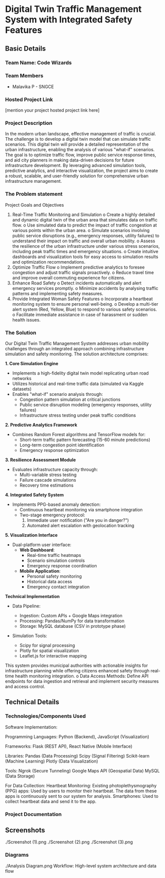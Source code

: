 # Digital Twin Traffic Management System with Integrated Safety Features

## Basic Details
### Team Name: Code Wizards

### Team Members
- Malavika P - SNGCE

### Hosted Project Link
[mention your project hosted project link here]

### Project Description
In the modern urban landscape, effective management of traffic is crucial. The challenge is to develop a digital twin model that can simulate traffic scenarios. This digital twin will provide a detailed representation of the urban infrastructure, enabling the analysis of various "what-if" scenarios. The goal is to optimize traffic flow, improve public service response times, and aid city planners in making data-driven decisions for future infrastructure development. By leveraging advanced simulation tools, predictive analytics, and interactive visualization, the project aims to create a robust, scalable, and user-friendly solution for comprehensive urban infrastructure management.

### The Problem statement
 Project Goals and Objectives
1.	Real-Time Traffic Monitoring and Simulation
o	Create a highly detailed and dynamic digital twin of the urban area that simulates data on traffic flow.
o	Use simulated data to predict the impact of traffic congestion at various points within the urban area.
o	Simulate scenarios involving public service disruptions (e.g., emergency responses, utility failures) to understand their impact on traffic and overall urban mobility.
o	Assess the resilience of the urban infrastructure under various stress scenarios, including peak traffic times and emergency situations.
o	Create intuitive dashboards and visualization tools for easy access to simulation results and optimization recommendations.
3.	Optimize Traffic Flow
o	Implement predictive analytics to foresee congestion and adjust traffic signals proactively.
o	Reduce travel time and improve overall commuting experience for citizens.
5.	Enhance Road Safety
o	Detect incidents automatically and alert emergency services promptly.
o	Minimize accidents by analysing traffic patterns and implementing safety measures.
7.	Provide Integrated Woman Safety Features
o	Incorporate a heartbeat monitoring system to ensure personal well-being.
o	Develop a multi-tier alert system (Red, Yellow, Blue) to respond to various safety scenarios.
o	Facilitate immediate assistance in case of harassment or sudden health issues.




### The Solution

Our Digital Twin Traffic Management System addresses urban mobility challenges through an integrated approach combining infrastructure simulation and safety monitoring. The solution architecture comprises:

**1. Core Simulation Engine**  
- Implements a high-fidelity digital twin model replicating urban road networks  
- Utilizes historical and real-time traffic data (simulated via Kaggle datasets)  
- Enables "what-if" scenario analysis through:  
  - Congestion pattern simulation at critical junctions  
  - Public service disruption modeling (emergency responses, utility failures)  
  - Infrastructure stress testing under peak traffic conditions  

**2. Predictive Analytics Framework**  
- Combines Random Forest algorithms and TensorFlow models for:  
  - Short-term traffic pattern forecasting (15-60 minute predictions)  
  - Long-term congestion point identification  
  - Emergency response optimization  

**3. Resilience Assessment Module**  
- Evaluates infrastructure capacity through:  
  - Multi-variable stress testing  
  - Failure cascade simulations  
  - Recovery time estimations  

**4. Integrated Safety System**  
- Implements PPG-based anomaly detection:  
  - Continuous heartbeat monitoring via smartphone integration  
  - Two-stage emergency protocol:  
    1. Immediate user notification ("Are you in danger?")  
    2. Automated alert escalation with geolocation tracking  

**5. Visualization Interface**  
- Dual-platform user interface:  
  - **Web Dashboard**:  
    - Real-time traffic heatmaps  
    - Scenario simulation controls  
    - Emergency response coordination  
  - **Mobile Application**:  
    - Personal safety monitoring  
    - Historical data access  
    - Emergency contact integration  

**Technical Implementation**  
- Data Pipeline:  
  - Ingestion: Custom APIs + Google Maps integration  
  - Processing: Pandas/NumPy for data transformation  
  - Storage: MySQL database (CSV in prototype phase)  

- Simulation Tools:  
  - Scipy for signal processing  
  - Plotly for spatial visualization  
  - Leaflet.js for interactive mapping  

This system provides municipal authorities with actionable insights for infrastructure planning while offering citizens enhanced safety through real-time health monitoring integration.
o	Data Access Methods: Define API endpoints for data ingestion and retrieval and implement security measures and access control.


## Technical Details
### Technologies/Components Used
Software Implementation:

Programming Languages: Python (Backend), JavaScript (Visualization)

Frameworks: Flask (REST API), React Native (Mobile Interface)

Libraries:
Pandas (Data Processing)
Scipy (Signal Filtering)
Scikit-learn (Machine Learning)
Plotly (Data Visualization)

Tools:
Ngrok (Secure Tunneling)
Google Maps API (Geospatial Data)
MySQL (Data Storage)

For Data Collection:
Heartbeat Monitoring:
Existing photoplethysmography (PPG) apps: Used by users to monitor their heartbeat. The data from these apps is continuously sent to our system for analysis.
Smartphones: Used to collect heartbeat data and send it to the app.

### Project Documentation
## Screenshots
./Screenshot (1).png
./Screenshot (2).png
./Screenshot (3).png 

### Diagrams
./Analysis Diagram.png
Workflow: High-level system architecture and data flow
